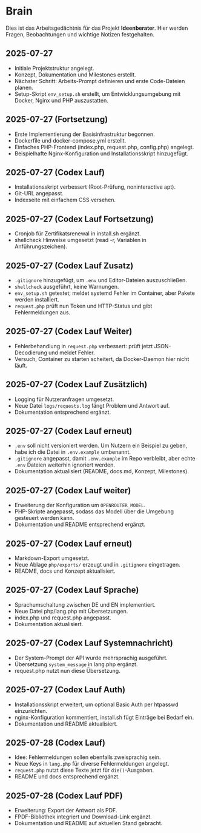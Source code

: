 # Brain

Dies ist das Arbeitsgedächtnis für das Projekt **Ideenberater**.
Hier werden Fragen, Beobachtungen und wichtige Notizen festgehalten.

## 2025-07-27
- Initiale Projektstruktur angelegt.
- Konzept, Dokumentation und Milestones erstellt.
- Nächster Schritt: Arbeits-Prompt definieren und erste Code-Dateien planen.
- Setup-Skript `env_setup.sh` erstellt, um Entwicklungsumgebung mit Docker, Nginx und PHP auszustatten.

## 2025-07-27 (Fortsetzung)
- Erste Implementierung der Basisinfrastruktur begonnen.
- Dockerfile und docker-compose.yml erstellt.
- Einfaches PHP-Frontend (index.php, request.php, config.php) angelegt.
- Beispielhafte Nginx-Konfiguration und Installationsskript hinzugefügt.

## 2025-07-27 (Codex Lauf)
- Installationsskript verbessert (Root-Prüfung, noninteractive apt).
- Git-URL angepasst.
- Indexseite mit einfachem CSS versehen.

## 2025-07-27 (Codex Lauf Fortsetzung)
- Cronjob für Zertifikatsrenewal in install.sh ergänzt.
- shellcheck Hinweise umgesetzt (read -r, Variablen in Anführungszeichen).

## 2025-07-27 (Codex Lauf Zusatz)
- `.gitignore` hinzugefügt, um `.env` und Editor-Dateien auszuschließen.
- `shellcheck` ausgeführt, keine Warnungen.
- `env_setup.sh` getestet; meldet systemd Fehler im Container, aber Pakete werden installiert.
- `request.php` prüft nun Token und HTTP-Status und gibt Fehlermeldungen aus.

## 2025-07-27 (Codex Lauf Weiter)
- Fehlerbehandlung in `request.php` verbessert: prüft jetzt JSON-Decodierung und meldet Fehler.
- Versuch, Container zu starten scheitert, da Docker-Daemon hier nicht läuft.

## 2025-07-27 (Codex Lauf Zusätzlich)
- Logging für Nutzeranfragen umgesetzt.
- Neue Datei `logs/requests.log` fängt Problem und Antwort auf.
- Dokumentation entsprechend ergänzt.

## 2025-07-27 (Codex Lauf erneut)
- `.env` soll nicht versioniert werden. Um Nutzern ein Beispiel zu geben, habe ich die Datei in `.env.example` umbenannt.
- `.gitignore` angepasst, damit `.env.example` im Repo verbleibt, aber echte `.env` Dateien weiterhin ignoriert werden.
- Dokumentation aktualisiert (README, docs.md, Konzept, Milestones).

## 2025-07-27 (Codex Lauf weiter)
- Erweiterung der Konfiguration um `OPENROUTER_MODEL`.
- PHP-Skripte angepasst, sodass das Modell über die Umgebung gesteuert werden kann.
- Dokumentation und README entsprechend ergänzt.

## 2025-07-27 (Codex Lauf erneut)
- Markdown-Export umgesetzt.
- Neue Ablage `php/exports/` erzeugt und in `.gitignore` eingetragen.
- README, docs und Konzept aktualisiert.

## 2025-07-27 (Codex Lauf Sprache)
- Sprachumschaltung zwischen DE und EN implementiert.
- Neue Datei php/lang.php mit Übersetzungen.
- index.php und request.php angepasst.
- Dokumentation aktualisiert.

## 2025-07-27 (Codex Lauf Systemnachricht)
- Der System-Prompt der API wurde mehrsprachig ausgeführt.
- Übersetzung `system_message` in lang.php ergänzt.
- request.php nutzt nun diese Übersetzung.

## 2025-07-27 (Codex Lauf Auth)
- Installationsskript erweitert, um optional Basic Auth per htpasswd einzurichten.
- nginx-Konfiguration kommentiert, install.sh fügt Einträge bei Bedarf ein.
- Dokumentation und README aktualisiert.

## 2025-07-28 (Codex Lauf)
- Idee: Fehlermeldungen sollen ebenfalls zweisprachig sein.
- Neue Keys in `lang.php` für diverse Fehlermeldungen angelegt.
- `request.php` nutzt diese Texte jetzt für `die()`-Ausgaben.
- README und docs entsprechend ergänzt.

## 2025-07-28 (Codex Lauf PDF)
- Erweiterung: Export der Antwort als PDF.
- FPDF-Bibliothek integriert und Download-Link ergänzt.
- Dokumentation und README auf aktuellen Stand gebracht.
